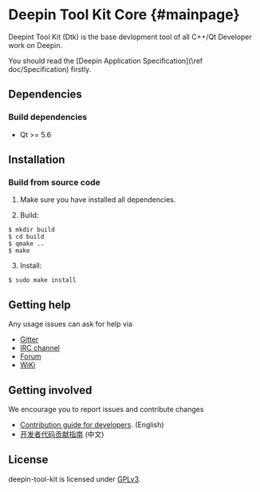 # Deepin Tool Kit Core {#mainpage}

Deepint Tool Kit (Dtk) is the base devlopment tool of all C++/Qt Developer work on Deepin.

You should read the [Deepin Application Specification](\ref doc/Specification) firstly.

## Dependencies

### Build dependencies

* Qt >= 5.6

## Installation

### Build from source code

1. Make sure you have installed all dependencies.

2. Build:

````
$ mkdir build
$ cd build
$ qmake ..
$ make
````

3. Install:

````
$ sudo make install
````

## Getting help

Any usage issues can ask for help via

* [Gitter](https://gitter.im/orgs/linuxdeepin/rooms)
* [IRC channel](https://webchat.freenode.net/?channels=deepin)
* [Forum](https://bbs.deepin.org)
* [WiKi](https://wiki.deepin.org/)

## Getting involved

We encourage you to report issues and contribute changes

* [Contribution guide for developers](https://github.com/linuxdeepin/developer-center/wiki/Contribution-Guidelines-for-Developers-en). (English)
* [开发者代码贡献指南](https://github.com/linuxdeepin/developer-center/wiki/Contribution-Guidelines-for-Developers) (中文)

## License

deepin-tool-kit is licensed under [GPLv3](LICENSE).
